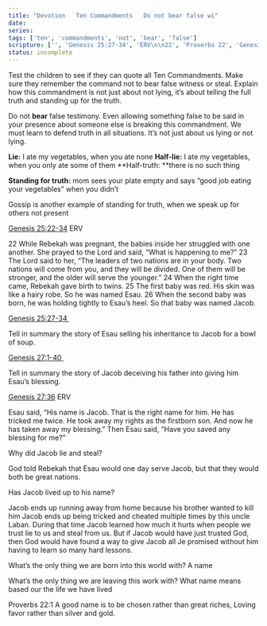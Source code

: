 ```yaml
---
title: "Devotion   Ten Commandments   Do not bear false wi"
date: 
series: 
tags: ['ten', 'commandments', 'not', 'bear', 'false']
scripture: ['', 'Genesis 25:27-34', 'ERV\n\n22', 'Proverbs 22', 'Genesis 25:22-34', 'Genesis 27', 'Genesis 25', 'Genesis 27:1-40']
status: incomplete
---
```


Test the children to see if they can quote all Ten Commandments. Make sure they remember the command not to bear false witness or steal. Explain how this commandment is not just about not lying, it’s about telling the full truth and standing up for the truth.

Do not **bear** false testimony. Even allowing something false to be said in your presence about someone else is breaking this commandment. We must learn to defend truth in all situations. It’s not just about us lying or not lying.

**Lie:** I ate my vegetables, when you ate none
**Half-lie:** I ate my vegetables, when you only ate some of them
**Half-truth: **there is no such thing

**Standing for truth:** mom sees your plate empty and says “good job eating your vegetables” when you didn’t

Gossip is another example of standing for truth, when we speak up for others not present

[Genesis 25:22-34](https://my.bible.com/bible/406/GEN.25.22-26) ERV

22 While Rebekah was pregnant, the babies inside her struggled with one another. She prayed to the Lord and said, “What is happening to me?” 23 The Lord said to her, “The leaders of two nations are in your body. Two nations will come from you, and they will be divided. One of them will be stronger, and the older will serve the younger.” 24 When the right time came, Rebekah gave birth to twins. 25 The first baby was red. His skin was like a hairy robe. So he was named Esau. 26 When the second baby was born, he was holding tightly to Esau’s heel. So that baby was named Jacob.

[Genesis 25:27-34 ](https://my.bible.com/bible/114/GEN.25.22-34.nkjv)

Tell in summary the story of Esau selling his inheritance to Jacob for a bowl of soup.

[Genesis 27:1-40 ](https://my.bible.com/bible/406/GEN.27.1-40)

Tell in summary the story of Jacob deceiving his father into giving him Esau’s blessing.

[Genesis 27:36](https://my.bible.com/bible/406/GEN.27.36) ERV

Esau said, “His name is Jacob. That is the right name for him. He has tricked me twice. He took away my rights as the firstborn son. And now he has taken away my blessing.” Then Esau said, “Have you saved any blessing for me?”

Why did Jacob lie and steal?

God told Rebekah that Esau would one day serve Jacob, but that they would both be great nations.

Has Jacob lived up to his name?

Jacob ends up running away from home because his brother wanted to kill him Jacob ends up being tricked and cheated multiple times by this uncle Laban. During that time Jacob learned how much it hurts when people we trust lie to us and steal from us. But if Jacob would have just trusted God, then God would have found a way to give Jacob all Je promised without him having to learn so many hard lessons.

What’s the only thing we are born into this world with? A name

What’s the only thing we are leaving this work with? What name means based our the life we have lived

Proverbs 22:1
A good name is to be chosen rather than great riches,
Loving favor rather than silver and gold.